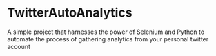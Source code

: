 # TwitterAutoAnalytics
A simple project that harnesses the power of Selenium and Python to automate the process of gathering analytics from your personal twitter account 
